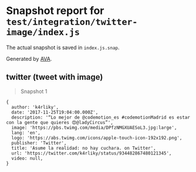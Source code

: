 # Snapshot report for `test/integration/twitter-image/index.js`

The actual snapshot is saved in `index.js.snap`.

Generated by [AVA](https://avajs.dev).

## twitter (tweet with image)

> Snapshot 1

    {
      author: 'k4rliky',
      date: '2017-11-25T19:04:00.000Z',
      description: '“Lo mejor de @codemotion_es #codemotionMadrid es estar con la gente que quieres 😍@ladyCircus”',
      image: 'https://pbs.twimg.com/media/DPfzNMGXUAESoL3.jpg:large',
      lang: 'en',
      logo: 'https://abs.twimg.com/icons/apple-touch-icon-192x192.png',
      publisher: 'Twitter',
      title: 'Asume la realidad: no hay cuchara. on Twitter',
      url: 'https://twitter.com/k4rliky/status/934482867480121345',
      video: null,
    }
